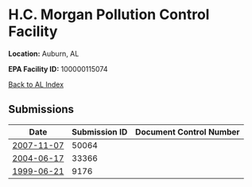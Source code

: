 # H.C. Morgan Pollution Control Facility

**Location:** Auburn, AL

**EPA Facility ID:** 100000115074

[Back to AL Index](../../index.md)

## Submissions

| Date | Submission ID | Document Control Number |
|------|--------------|-------------------------|
| [2007-11-07](submissions/50064.md) | 50064 |  |
| [2004-06-17](submissions/33366.md) | 33366 |  |
| [1999-06-21](submissions/9176.md) | 9176 |  |
